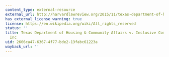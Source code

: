 ```yaml
---
content_type: external-resource
external_url: http://harvardlawreview.org/2015/11/texas-department-of-housing-community-affairs-v-inclusive-communities-project/
has_external_license_warning: true
license: https://en.wikipedia.org/wiki/All_rights_reserved
status: ''
title: Texas Department of Housing & Community Affairs v. Inclusive Communities Project
  Inc
uid: 2606ca47-6367-4f77-bde2-13fabc61223a
wayback_url: ''
---
```

